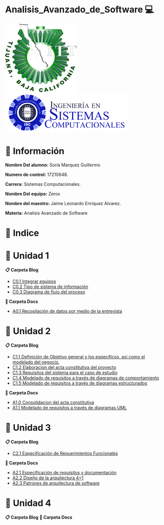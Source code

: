 # Analisis_Avanzado_de_Software :computer:

![Logo](img/Logotec.jpg)
![LogoS](img/LogoSistemas.png)

# :page_facing_up: Información #

**Nombre Del alumno:** Soria Marquez Guillermo

**Numero de control:** 17210648.

**Carrera:** Sistemas Computacionales.

**Nombre Del equipo:** Zerox

**Nombre del maestro:** Jaime Leonardo Enriquez Alvarez.

**Materia:** Analisis Avanzado de
Software

# :open_file_folder: Indice #

# :notebook: Unidad 1

**:clipboard: Carpeta Blog**
* [C0.1 Integrar equipos](https://github.com/GuillermoSoria97/Analisis_Avanzado_de_Software/blob/main/Blog/C0.1%20Integrar%20equipos_GuillermoSoriaMarquez.md)
* [C0.2  Tipo de sistema de información](https://github.com/GuillermoSoria97/Analisis_Avanzado_de_Software/blob/main/Blog/C0.2%20Tipo%20de%20sistema%20de%20informaci%C3%B3n_GuillermoSoriaMarquez.md)
* [C0.3 Diagrama de flujo del proceso](https://github.com/GuillermoSoria97/Analisis_Avanzado_de_Software/blob/main/Blog/C0.3%20Diagrama%20de%20flujo%20del%20proceso_GuillermoSoriaMarquez.md)
 
**:paperclip: Carpeta Docs**
* [ A0.1 Recopilación de datos por medio de la entrevista](https://github.com/GuillermoSoria97/Analisis_Avanzado_de_Software/blob/main/Docs/A0.1data_collection_through_interview_GuillermoSoriaMarquez.md)

# :closed_book: Unidad 2

**:clipboard: Carpeta Blog**
* [C1.1 Definición de Objetivo general y los especificos, asi como el modelado del negocio.](https://github.com/GuillermoSoria97/Analisis_Avanzado_de_Software/blob/main/Blog/C1.1%20Definici%C3%B3n%20de%20Objetivo%20general%20y%20los%20especificos%2C%20asi%20como%20el%20modelado%20del%20negocio_GuillermoSoriaMarquez.md)
* [C1.2 Elaboracion del acta constitutiva del proyecto](https://github.com/GuillermoSoria97/Analisis_Avanzado_de_Software/blob/main/Blog/C1.2%20Elaboracion%20del%20acta%20constitutiva%20del%20proyecto_GuillermoSoriaMarquez.md)
* [C1.3 Requisitos del sistema para el caso de estudio](https://github.com/GuillermoSoria97/Analisis_Avanzado_de_Software/blob/main/Blog/C1.3%20Requesitos%20del%20Sistemas_GuillermoSoriaMarquez.md)
* [C1.4 Modelado de requisitos a través de diagramas de comportamiento](https://github.com/GuillermoSoria97/Analisis_Avanzado_de_Software/blob/main/Blog/C1.4%20Modelado%20de%20requisitos%20a%20trav%C3%A9s%20de%20diagramas%20de%20comportamiento_GuillermoSoriaMarquez.md) 
* [C1.5  Modelado de requisitos a través de diagramas estructurados](https://github.com/GuillermoSoria97/Analisis_Avanzado_de_Software/blob/main/Blog/C1.5%20%20Modelado%20de%20requisitos%20a%20trav%C3%A9s%20de%20diagramas%20estructurados_GuillermoSoriaMarquez.md)  
  
**:paperclip: Carpeta Docs**

* [A1.0 Consolidacion del acta constitutiva](https://github.com/GuillermoSoria97/Analisis_Avanzado_de_Software/blob/main/Docs/A1.0Consolidation%20of%20the%20articles%20of%20incorporation_GuillermoSoriaMarquez.md)
* [A1.1  Modelado de requisitos a través de diagramas UML](https://github.com/GuillermoSoria97/Analisis_Avanzado_de_Software/blob/main/Docs/A1.1Requirements%20modeling%20through%20UML%20diagrams_GuillermoSoriaMarquez.md)

# :orange_book: Unidad 3

**:clipboard: Carpeta Blog**
* [C2.1 Especificación de Requerimientos Funcionales](https://github.com/GuillermoSoria97/Analisis_Avanzado_de_Software/blob/main/Blog/C2.1%20Especificaci%C3%B3n%20de%20Requerimientos%20Funcionales_GuillermoSoriaMarquez.md)

**:paperclip: Carpeta Docs**
* [A2.1 Especificación de requisitos y documentación](https://github.com/GuillermoSoria97/Analisis_Avanzado_de_Software/blob/main/Docs/A2.1%20Specification%20of%20requirements%20and%20documentation_GuillermoSoriaMarquez.md)
* [A2.2 Diseño de la arquitectura 4+1](https://github.com/GuillermoSoria97/Analisis_Avanzado_de_Software/blob/main/Docs/A2.2%20Design%20of%20the%204%2B1%20architecture_GuillermoSoriaMarquez.md)
* [A2.3 Patrones de arquitectura de software](https://github.com/GuillermoSoria97/Analisis_Avanzado_de_Software/blob/main/Docs/A2.3%20Software_architecture_patterns_GuillermoSoriaMarquez.md)
# :blue_book: Unidad 4

**:clipboard: Carpeta Blog**
**:paperclip: Carpeta Docs**
